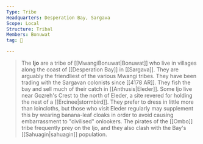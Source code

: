```yaml
---
Type: Tribe
Headquarters: Desperation Bay, Sargava
Scope: Local
Structure: Tribal
Members: Bonuwat
tag: 👥

---
```


> The **Ijo** are a tribe of [[MwangiBonuwat|Bonuwat]] who live in villages along the coast of [[Desperation Bay]] in [[Sargava]]. They are arguably the friendliest of the various Mwangi tribes. They have been trading with the Sargavan colonists since [[4178 AR]].
> They fish the bay and sell much of their catch in [[Anthusis|Eleder]]. Some Ijo live near Gozreh's Crest to the north of Eleder, a site revered for holding the nest of a [[Ercinee|stormbird]].
> They prefer to dress in little more than loincloths, but those who visit Eleder regularly may supplement this by wearing banana-leaf cloaks in order to avoid causing embarrassment to "civilised" onlookers.
> The pirates of the [[Ombo]] tribe frequently prey on the Ijo, and they also clash with the Bay's [[Sahuagin|sahuagin]] population.








